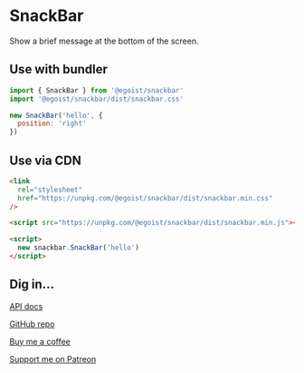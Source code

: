 # SnackBar

Show a brief message at the bottom of the screen.

## Use with bundler

```js
import { SnackBar } from '@egoist/snackbar'
import '@egoist/snackbar/dist/snackbar.css'

new SnackBar('hello', {
  position: 'right'
})
```

## Use via CDN

```html
<link
  rel="stylesheet"
  href="https://unpkg.com/@egoist/snackbar/dist/snackbar.min.css"
/>

<script src="https://unpkg.com/@egoist/snackbar/dist/snackbar.min.js"></script>

<script>
  new snackbar.SnackBar('hello')
</script>
```

## Dig in...

[API docs](/docs)

[GitHub repo](https://github.com/egoist/snackbar)

[Buy me a coffee](https://ko-fi.com/support_egoist)

[Support me on Patreon](https://patreon.com/egoist)

